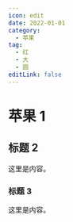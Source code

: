 ```yaml
---
icon: edit
date: 2022-01-01
category:
  - 苹果
tag:
  - 红
  - 大
  - 圆
editLink: false
---
```


# 苹果 1

## 标题 2

这里是内容。

### 标题 3

这里是内容。

